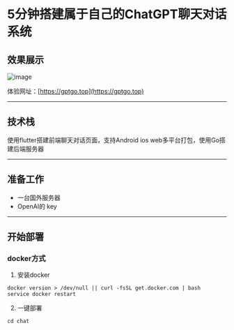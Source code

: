 # 5分钟搭建属于自己的ChatGPT聊天对话系统

## 效果展示
![image](https://i.328888.xyz/2023/03/29/ikl9oU.gif)

体验网址：[https://gptgo.top](https://gptgo.top)

----
## 技术栈
使用flutter搭建前端聊天对话页面，支持Android ios web多平台打包，使用Go搭建后端服务器

----

## 准备工作
- 一台国外服务器
- OpenAI的 key
----

## 开始部署
### docker方式

1. 安装docker
```shell 
docker version > /dev/null || curl -fsSL get.docker.com | bash
service docker restart
```
2. 一键部署
```shell 
cd chat 
```



